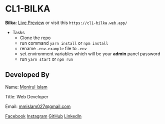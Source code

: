 # CL1-BILKA

**Bilka**: [Live Preview][website] or visit this `https://cl1-bilka.web.app/`

- Tasks
  - Clone the repo
  - run command `yarn install` or `npm install`
  - rename `.env.example` file to `.env`
  - set environment variables which will be your **admin** panel password
  - run `yarn start` or `npm run`

## Developed By

Name: [Monirul Islam][website]

Title: Web Developer

Email: mmislam027@gmail.com

[Facebook][facebook] [Instagram][instagram] [GitHub][github] [LinkedIn][linkedin]

[website]: https://mdmonir-portfolio.web.app/
[instagram]: https://www.instagram.com/mdmonir027
[github]: https://github.com/mdmonir027
[linkedin]: https://www.linkedin.com/in/mdmonir027
[facebook]: https://www.facebook.com/mdmoni027/
[website]: https://cl1-bilka.web.app/
